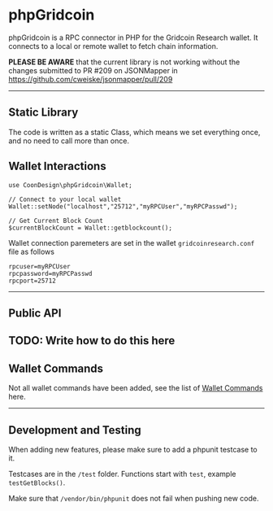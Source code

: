 # phpGridcoin

phpGridcoin is a RPC connector in PHP for the Gridcoin Research wallet. It connects to a local or remote wallet to fetch chain information.

**PLEASE BE AWARE**  that the current library is not working without the changes submitted to PR #209 on JSONMapper in https://github.com/cweiske/jsonmapper/pull/209



---
## Static Library
The code is written as a static Class, which means we set everything once, and no need to call more than once.


## Wallet Interactions

```
use CoonDesign\phpGridcoin\Wallet;

// Connect to your local wallet
Wallet::setNode("localhost","25712","myRPCUser","myRPCPasswd");

// Get Current Block Count
$currentBlockCount = Wallet::getblockcount();
```

Wallet connection paremeters are set in the wallet `gridcoinresearch.conf` file as follows
```
rpcuser=myRPCUser
rpcpassword=myRPCPasswd
rpcport=25712
```
---
## Public API

TODO: Write how to do this here
---
## Wallet Commands

Not all wallet commands have been added, see the list of [Wallet Commands](https://github.com/startailcoon/phpGridcoin/issues/1) here.

---
## Development and Testing

When adding new features, please make sure to add a phpunit testcase to it. 

Testcases are in the `/test` folder. Functions start with `test`, example `testGetBlocks()`.

Make sure that `/vendor/bin/phpunit` does not fail when pushing new code.